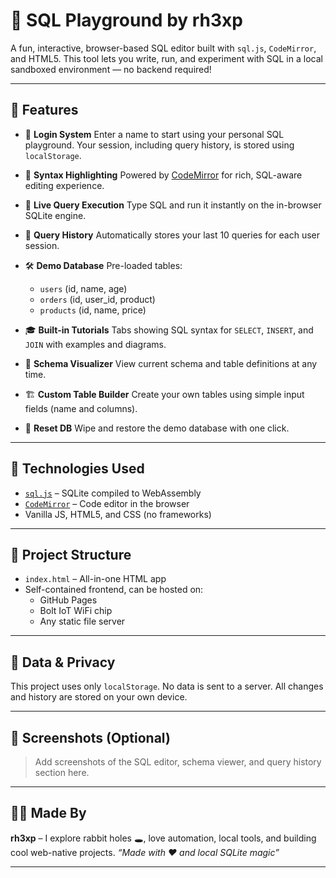 # 🧮 SQL Playground by rh3xp

A fun, interactive, browser-based SQL editor built with `sql.js`, `CodeMirror`, and HTML5. This tool lets you write, run, and experiment with SQL in a local sandboxed environment — no backend required!

---

## 🚀 Features

- 🔐 **Login System**
  Enter a name to start using your personal SQL playground. Your session, including query history, is stored using `localStorage`.

- 🧠 **Syntax Highlighting**
  Powered by [CodeMirror](https://codemirror.net/) for rich, SQL-aware editing experience.

- 🧾 **Live Query Execution**
  Type SQL and run it instantly on the in-browser SQLite engine.

- 📜 **Query History**
  Automatically stores your last 10 queries for each user session.

- 🛠️ **Demo Database**
  Pre-loaded tables:
  - `users` (id, name, age)
  - `orders` (id, user_id, product)
  - `products` (id, name, price)

- 🎓 **Built-in Tutorials**
  Tabs showing SQL syntax for `SELECT`, `INSERT`, and `JOIN` with examples and diagrams.

- 🧬 **Schema Visualizer**
  View current schema and table definitions at any time.

- 🏗️ **Custom Table Builder**
  Create your own tables using simple input fields (name and columns).

- 🔄 **Reset DB**
  Wipe and restore the demo database with one click.

---

## 🧪 Technologies Used

- [`sql.js`](https://github.com/sql-js/sql.js) – SQLite compiled to WebAssembly
- [`CodeMirror`](https://codemirror.net/) – Code editor in the browser
- Vanilla JS, HTML5, and CSS (no frameworks)

---

## 📂 Project Structure

- `index.html` – All-in-one HTML app
- Self-contained frontend, can be hosted on:
  - GitHub Pages
  - Bolt IoT WiFi chip
  - Any static file server

---

## 🔐 Data & Privacy

This project uses only `localStorage`. No data is sent to a server. All changes and history are stored on your own device.

---

## 📸 Screenshots (Optional)

> Add screenshots of the SQL editor, schema viewer, and query history section here.

---

## 👨‍💻 Made By

**rh3xp** – I explore rabbit holes 🕳️, love automation, local tools, and building cool web-native projects.
_“Made with ❤️ and local SQLite magic”_

---
